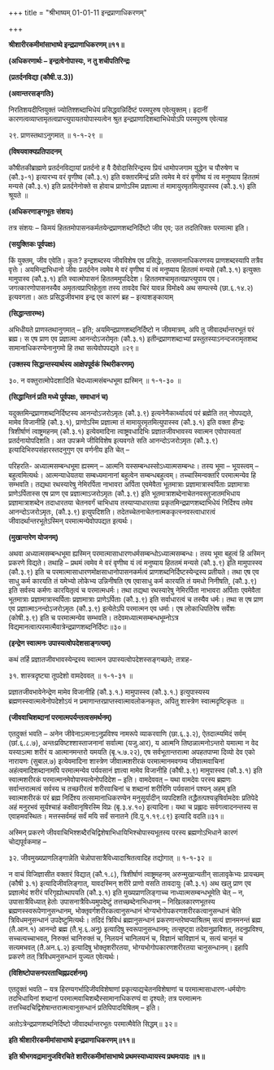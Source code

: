 +++
title = "श्रीभाष्यम् 01-01-11 इन्द्रप्राणाधिकरणम्"

+++
<div claऽऽ="elementor-widget-container">

**श्रीशारीरकमीमांसाभाष्ये इन्द्रप्राणाधिकरणम्॥११॥**

**(अधिकरणार्थः – इन्द्रत्वेनोपास्यः, न तु शचीपतिरिन्द्रः**

**(प्रतर्दनविद्या (कौषी.उ.3))**

**(अवान्तरसङ्गतिः)**

निरतिशयदीप्तियुक्तं ज्योतिश्शब्दाभिधेयं प्रसिद्धवन्निर्दिष्टं परमपुरुष एवेत्युक्तम्। इदानीं कारणत्वव्याप्तामृतत्वप्राप्त्युपायतयोपास्यत्वेन श्रुत इन्द्रप्राणादिशब्दाभिधेयोऽपि परमपुरुष एवेत्याह

२९. प्राणस्तथाऽनुगमात् ॥ १-१-२९ ॥

**(विषयवाक्यप्रतिपादनम्**

कौषीतकीब्राह्मणे प्रतर्दनविद्यायां प्रतर्दनो ह वै दैवोदासिरिन्द्रस्य प्रियं धामोपजगाम युद्धेन च पौरुषेण च (कौ.३-१) इत्यारभ्य वरं वृणीष्व (कौ.३.१) इति वक्तारमिन्द्रं प्रति त्वमेव मे वरं वृणीष्व यं त्व मनुष्याय हिततमं मन्यसे (कौ.३.१) इति प्रतर्दनेनोक्ते स होवाच प्राणोऽस्मि प्रज्ञात्मा तं मामायुरमृतमित्युपास्स्व (कौ.३.१) इति श्रूयते ॥

**(अधिकरणाङ्गभूतः संशयः)**

तत्र संशयः – किमयं हिततमोपासनकर्मतयेन्द्रप्राणशब्दनिर्दिष्टो जीव एव; उत तदतिरिक्तः परमात्मा इति।

**(सयुक्तिकः पूर्वपक्षः)**

किं युक्तम्, जीव एवेति। कुतः? इन्द्रशब्दस्य जीवविशेष एव प्रसिद्धेः, तत्समानाधिकरणस्य प्राणशब्दस्यापि तत्रैव वृत्तेः। अयमिन्द्राभिधानो जीवः प्रतर्दनेन त्वमेव मे वरं वृणीष्व यं त्वं मनुष्याय हिततमं मन्यसे (कौ.३.१) इत्युक्तः मामुपास्व (कौ.३.१) इति स्वात्मोपासनं हिततममुपदिदेश। हिततमश्चामृतत्वप्राप्त्युपाय एव। जगत्कारणोपासनस्यैव अमृतत्वप्राप्तिहेतुता तस्य तावदेव चिरं यावन्न विमोक्ष्ये अथ सम्पत्स्ये (छा.६.१४.२) इत्यवगता। अतः प्रसिद्धजीवभाव इन्द्र एव कारणं ब्रह – इत्याशङ्कायाम्

**(सिद्धान्तारम्भः)**

अभिधीयते प्राणस्तथानुगमात् – इति; अयमिन्द्रप्राणशब्दनिर्दिष्टो न जीवमात्रम्, अपि तु जीवादर्थान्तरभूतं परं ब्रह्म। स एष प्राण एव प्रज्ञात्मा आनन्दोऽजरोमृतः (कौ.३.१) इतीन्द्रप्राणशब्दाभ्यां प्रस्तुतस्याऽनन्दजरामृतशब्द सामानाधिकरण्येनानुगमो हि तथा सत्येवोपपद्यते ॥२९॥

**(उक्तस्य सिद्धान्तस्यार्थस्य आक्षेपपूर्वकं स्थिरीकरणम्)**

३०. न वक्तुरात्मोपेदशादिति चेदध्यात्मसंबन्धभूमा ह्यस्मिन् ॥ १-१-३० ॥

**(सिद्धान्तिनं प्रति मध्ये पूर्वपक्षः, समाधानं च)**

यदुक्तमिन्द्रप्राणशब्दनिर्दिष्टस्य आनन्दोऽजरोऽमृतः (कौ.३.९) इत्यनेनैकार्थ्यादयं परं ब्रह्मेति तत् नोपपद्यते, मामेव विजानीहि (कौ.३.१), प्राणोऽस्मि प्रज्ञात्मा तं मामायुरमृतमित्युपास्स्व (कौ.३.१) इति वक्ता हीन्द्रः त्रिशीर्षाणं त्वाष्ट्रमहनम् (कौ.३.१) इत्येवमादिना त्वाष्ट्रवधादिभिः प्रज्ञातजीवभावस्य स्वात्मन एवोपास्यतां प्रतर्दनायोपदिशति। अत उपक्रमे जीविविशेष इत्यवगते सति आनन्दोऽजरोऽमृतः (कौ.३.९) इत्यादिभिरुपसंहारस्तदनुगुण एव वर्णनीय इति चेत् –

परिहरति- अध्यात्मसम्बन्धभूमा ह्यस्मन् – आत्मनि यस्सम्बन्धस्सोऽध्यात्मसम्बन्धः। तस्य भूमा – भूयस्त्वम् – बहुत्वमित्यर्थः। आत्मन्याधेयतया सम्बध्यमानानां बहुत्वेन सम्बन्धबहुत्वम्। तच्चास्मिन्वक्तरि परमात्मन्येव हि सम्भवति। तद्यथा रथस्यारेषु नेमिरर्पिता नाभावरा अर्पिता एवमेवैता भूतमात्राः प्रज्ञामात्रास्वर्पिताः प्रज्ञामात्राः प्राणेऽर्पितास्स एष प्राण एव प्रज्ञात्माऽजरोऽमृतः (कौ.३.९) इति भूतमात्राशब्देनाचेतनवस्तुजातमभिधाय प्रज्ञामात्राशब्देन तदाधारतया चेतनवर्गं चाभिधाय तस्याप्याधारतया प्रकृतमिन्द्रप्राणशब्दाभिधेयं निर्दिश्य तमेव आनन्दोऽजरोऽमृतः, (कौ.३.९) इत्युपदिशति। तदेतच्चेतनाचेतनात्मककृत्स्नवस्त्वाधारत्वं जीवादर्थान्तरभूतेऽस्मिन् परमात्मन्येवोपपद्यत इत्यर्थः।

**(मुखान्तरेण योजनम्)**

अथवा अध्यात्मसम्बन्धभूमा ह्यस्मिन्
परमात्मासाधारणधर्मसम्बन्धोऽध्यात्मसम्बन्धः। तस्य भूमा बहुत्वं हि अस्मिन् प्रकरणे विद्यते। तथाहि – प्रथमं त्वमेव मे वरं वृणीष्व यं त्वं मनुष्याय हिततमं मन्यसे (कौ.३.९) इति मामुपास्स्व (कौ.३.९) इति च परमात्मासाधारणमोक्षसाधानोपासनकर्मत्वं प्राणशब्दनिर्दिष्टस्येन्द्रस्य प्रतीयते। तथा एष एव साधु कर्म कारयति तं यमेभ्यो लोकेभ्य उन्निनीषति एष एवासाधु कर्म कारयति तं यमधो निनीषति, (कौ.३.९) इति सर्वस्य कर्मणः कारयितृत्वं च परमात्मधर्मः। तथा तद्यथा रथस्यारेषु नेमिरर्पिता नाभावरा
अर्पिताः एवमेवैता भूतमात्राः प्रज्ञामात्रास्वर्पिताः प्रज्ञामात्राः प्राणेऽर्पिताः (कौ.३.९) इति सर्वाधारत्वं च तस्यैव धर्मः। तथा स एष प्राण एव प्रज्ञात्माऽनन्दोऽजरोऽमृतः (कौ.३.९) इत्येतेऽपि परमात्मन एव धर्माः।
एष लोकाधिपतिरेष सर्वेशः (कोषी.३.९) इति च परमात्मन्येव सम्भवति। तदेवमध्यात्मसम्बन्धभूम्नोऽत्र विद्यमानत्वात्परमात्मैवात्रेन्द्रप्राणशब्दनिर्दिष्टः॥३०॥

**(इन्द्रेण स्वात्मनः उपास्यत्वोपदेशसाङ्गत्यम्)**

कथं तर्हि प्रज्ञातजीवभावस्येन्द्रस्य स्वात्मन उपास्यत्वोपदेशस्सङ्गच्छते; तत्राह-

३१. शास्त्रदृष्ट्या तूपदेशो वामदेववत् ॥ १-१-३१ ॥

प्रज्ञातजीवभावेनेन्द्रेण मामेव विजानीहि (कौ.३.१.) मामुपास्स्व (कौ.३.१.) इत्युपास्यस्य ब्रह्मणस्स्वात्मत्वेनोपदेशोऽयं न प्रमाणान्तरप्राप्तस्वात्मावलोकनकृतः, अपितु शास्त्रेण स्वात्मदृष्टिकृतः ॥

**(जीववाचिशब्दानां परमात्मपर्यन्तत्वसमर्थनम्)**

एतदुक्तं भवति – अनेन जीवेनाऽत्मनाऽनुप्रविश्य नामरूपे व्याकरवाणि (छा.६.३.२), ऐतदात्म्यमिदं सर्वम् (छां.६.८.७), अन्तःप्रविष्टश्शास्ताजनानां सर्वात्मा (यजु.आर), य आत्मनि तिष्ठन्नात्मनोऽन्तरो यमात्मा न वेद यस्याऽत्मा शरीरं य आत्मानमन्तरो यमयति (बृ.५.७.२२), एष सर्वभूतान्तरात्मा अपहतपाप्मा दिव्यो देव एको नारायणः (सुबाल.७) इत्येवमादिना शास्त्रेण जीवात्मशरीरकं परमात्मानमवगम्य जीवात्मवाचिनां अहंत्वमादिशब्दानामपि परमात्मन्येव पर्यवसानं ज्ञात्वा मामेव विजानीहि (कौषी.३.९) मामुपास्स्व (कौ.३.१) इति स्वात्मशरीरकं परमात्मानमेवोपास्यत्वेनोपदिदेश – इति। वामदेववत् – यथा वामदेवः परस्य ब्रह्मणः सर्वान्तरात्मत्वं सर्वस्य च तच्छरीरत्वं शरीरवाचिनां च शब्दानां शरीरिणि पर्यवसानं पश्यन् अहम् इति स्वात्मशरीरकं परं ब्रह्म निर्दिश्य तत्सामानाधिकरण्येन मनुसूर्यादीन् व्यपदिशति तद्धैतत्पश्यन्नृषिर्वामदेवः प्रतिपेदे अहं मनुरभवं सूर्यश्चाहं कक्षीवानृषिरस्मि विप्रः (बृ.३.४.१०) इत्यादिना। यथा च प्रह्लादः सर्वगत्वादनन्तस्य स एवाहमवस्थितः। मत्तस्सर्वमहं सर्वं मयि सर्वं सनातने (वि.पु.१.१९.८९) इत्यादि वदति॥३१॥

  अस्मिन् प्रकरणे जीववाचिभिश्शब्दैरचिद्विशेषाभिधायिभिश्चोपास्यभूतस्य परस्य ब्रह्मणोऽभिधाने कारणं चोद्यपूर्वकमाह –

३२. जीवमुख्यप्राणलिङ्गान्नेति चेन्नोपासात्रैविध्यादाश्रितत्वादिह तद्योगात् ॥ १-१-३२ ॥

न वाचं विजिज्ञासीत वक्तारं विद्यात् (कौ.१.८), त्रिशीर्षाणं त्वाष्ट्रमहनम् अरुन्मुखान्यतीन् सालावृकेभ्यः प्रायच्छम् (कौषी ३.१) इत्यादिजीवलिङ्गात्, यावदस्मिन् शरीरे प्राणो वसति तावदायुः (कौ.३.१) अथ खलु प्राण एव प्रज्ञात्मेदं शरीरं परिगृह्योत्थापयति (कौ.३.१) इति मुख्यप्राणलिङ्गाच्च नाध्यात्मसम्बन्धभूमेति चेत् – न, उपासात्रैविध्यात् हेतोः उपासनात्रैविध्यमुपदेष्टुं तत्तच्छब्देनाभिधानम् – निखिलकारणभूतस्य ब्रह्मणस्स्वरूपेणानुसन्धानम्, भोक्तृवर्गशरीरकत्वानुसन्धानं भोग्यभोगोपकरणशरीरकत्वानुसन्धानं चेति त्रिविधमनुसन्धानं उपदेष्टुमित्यर्थः। तदिदं त्रिविधं ब्रह्मानुसन्धानं प्रकरणान्तरेष्वप्याश्रितम् सत्यं ज्ञानमनन्तं ब्रह्म (तै.आन.१) आनन्दो ब्रह्म (तै.भृ.६.अनु) इत्यादिषु स्वरूपानुसन्धानम्; तत्सृष्ट्वा तदेवानुप्राविशत्, तदनुप्रविश्य, सच्चत्यच्चाभवत्, निरुक्तं चानिरुक्तं च, निलयनं चानिलयनं च, विज्ञानं चाविज्ञानं च, सत्यं चानृतं च सत्यमभवत् (तै.अन.६.२) इत्यादिषु भोक्तृशरीरतया, भोग्यभोगोपकारणशरीरतया चानुसन्धानम्। इहापि प्रकरणे तत् त्रिविधमनुसन्धानं युज्यत एवेत्यर्थः।

**(विशिष्टोपासनपरताचिह्नप्रदर्शनम्)**

एतदुक्तं भवति – यत्र हिरण्यगर्भादिजीवविशेषाणां प्रकृत्याद्यचेतनविशेषाणां च परमात्मासाधारण-धर्मयोगः तदभिधायिनां शब्दानां परमात्मवाचिशब्दैस्सामानाधिकरण्यं वा दृश्यते; तत्र परमात्मनः तत्तच्चिदचिद्विशेषान्तरात्मत्वानुसन्धानं प्रतिपिपादयिषितम् – इति।

अतोऽत्रेन्द्रप्राणशब्दनिर्दिष्टो जीवादर्थान्तरभूतः परमात्मैवेति
सिद्धम्॥ ३२॥

**इति श्रीशारीरकमीमांसाभाष्ये इन्द्रप्राणाधिकरणम्॥११॥**

**इति श्रीभगवद्रामानुजविरचिते शारीरकमीमांसाभाष्ये प्रथमस्याध्यायस्य प्रथमःपादः ॥१॥**

</div>
